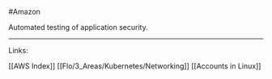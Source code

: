 #Amazon 

Automated testing of application security. 



---
Links:

[[AWS Index]]
[[Flo/3_Areas/Kubernetes/Networking]]
[[Accounts in Linux]]
